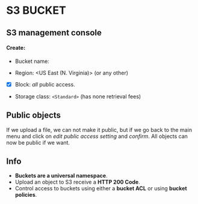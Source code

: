 # S3 BUCKET
## S3 management console
#### Create:

- Bucket name: <p><bucketname></p>
- Region: <US East (N. Virginia)> (or any other)
- [x] Block: *all* public access.
- Storage class: `<Standard>` (has none retrieval fees)

## Public objects

If we upload a file, we can not make it public, but if we go back to the main menu and click on *edit public access setting* and *confirm*. All objects can now be public if we want.

## Info

- **Buckets are a universal namespace**.
- Upload an object to S3 receive a **HTTP 200 Code**.
- Control access to buckets using either a **bucket ACL** or using **bucket policies**.